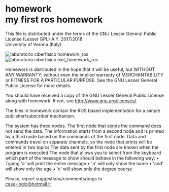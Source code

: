 # homework<br>my first ros homework

This file is distributed under the terms of the GNU Lesser General Public License (Lesser GPL)
A.Y. 2017/2018<br>
University of Verona (Italy)

![laboratorio ciberfisico homework_ros](ROS_industrial.jpg)
![laboratorio ciberfisico exit_homework_ros](exit_homework.jpg)

Homework is distributed in the hope that it will be useful, but WITHOUT ANY WARRANTY; without even the implied warranty of
MERCHANTABILITY or FITNESS FOR A PARTICULAR PURPOSE.  See the GNU Lesser General Public License for more details.

You should have received a copy of the GNU Lesser General Public License along with homework.
If not, see <http://www.gnu.org/licenses/>.

The files in homework contain the ROS based implementation for a simple publisher/subscriber mechanism.




The system has three nodes. The first node that sends the 
command does not send the data. The information starts from
a second node and is printed by a third node based on the 
commands of the first node. Data and commands travel on 
separate channels, so the node that prints will be entered
 in two topics.The data sent by the first node are known when 
the program is executed.The node that allows you to select from
 the keyboard which part of the message to show should behave
in the following way:
• Typing 'a' will print the entire message
• 'n' will only show the name
• 'and' will show only the age
• 'c' will show only the degree course



Please, report suggestions/comments/bugs to<br>
case-logic@hotmail.it
